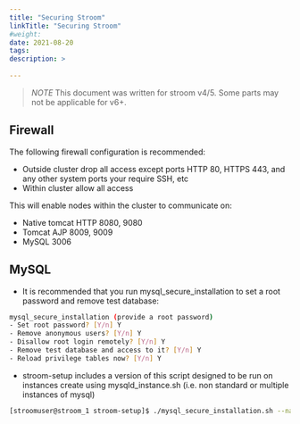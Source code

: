 ```yaml
---
title: "Securing Stroom"
linkTitle: "Securing Stroom"
#weight:
date: 2021-08-20
tags: 
description: >
  
---
```


> *NOTE* This document was written for stroom v4/5. Some parts may not be applicable for v6+.

## Firewall

The following firewall configuration is recommended:

- Outside cluster drop all access except ports HTTP 80, HTTPS 443, and any other system ports your require SSH, etc
- Within cluster allow all access

This will enable nodes within the cluster to communicate on:

- Native tomcat HTTP 8080, 9080
- Tomcat AJP 8009, 9009
- MySQL 3006

## MySQL

- It is recommended that you run mysql_secure_installation to set a root password and remove test database:

```bash
mysql_secure_installation (provide a root password)
- Set root password? [Y/n] Y
- Remove anonymous users? [Y/n] Y 
- Disallow root login remotely? [Y/n] Y
- Remove test database and access to it? [Y/n] Y
- Reload privilege tables now? [Y/n] Y
```

- stroom-setup includes a version of this script designed to be run on instances create using mysqld_instance.sh
(i.e. non standard or multiple instances of mysql) 

```bash
[stroomuser@stroom_1 stroom-setup]$ ./mysql_secure_installation.sh --name=mysqld_ref1m
```
